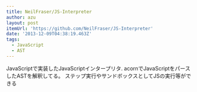 ```yaml
---
title: NeilFraser/JS-Interpreter
author: azu
layout: post
itemUrl: 'https://github.com/NeilFraser/JS-Interpreter'
date: '2013-12-09T04:38:19.463Z'
tags:
  - JavaScript
  - AST
---
```

JavaScriptで実装したJavaScriptインタープリタ.
acornでJavaScriptをパースしたASTを解釈してる。
ステップ実行やサンドボックスとしてJSの実行等ができる

